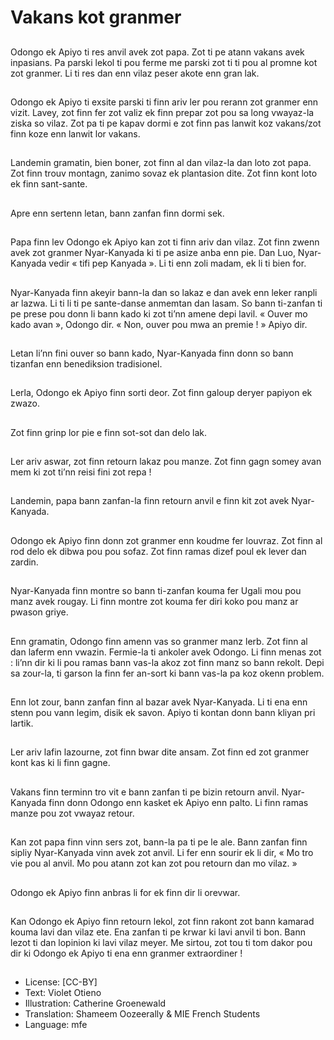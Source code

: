 # Vakans kot granmer

##
Odongo ek Apiyo ti res anvil avek zot papa. Zot ti pe atann vakans avek inpasians. Pa parski lekol ti pou ferme me parski zot ti ti pou al promne kot zot granmer. Li ti res dan enn vilaz peser akote enn gran lak.

##
Odongo ek Apiyo ti exsite parski ti finn ariv ler pou rerann zot granmer enn vizit. Lavey, zot finn fer zot valiz ek finn prepar zot pou sa long vwayaz-la ziska so vilaz. Zot pa ti pe kapav dormi e zot finn pas lanwit koz vakans/zot finn koze enn lanwit lor vakans.

##
Landemin gramatin, bien boner, zot finn al dan vilaz-la dan loto zot papa. Zot finn trouv montagn, zanimo sovaz ek plantasion dite. Zot finn kont loto ek finn sant-sante.

##
Apre enn sertenn letan, bann zanfan finn dormi sek.

##
Papa finn lev Odongo ek Apiyo kan zot ti finn ariv dan vilaz. Zot finn zwenn avek zot granmer Nyar-Kanyada ki ti pe asize anba enn pie. Dan Luo, Nyar-Kanyada vedir « tifi pep Kanyada ». Li ti enn zoli madam, ek li ti bien for.

##
Nyar-Kanyada finn akeyir bann-la dan so lakaz e dan avek enn leker ranpli ar lazwa. Li ti li ti pe sante-danse anmemtan dan lasam. So bann ti-zanfan ti pe prese pou donn li bann kado ki zot ti’nn amene depi lavil. « Ouver mo kado avan », Odongo dir. « Non, ouver pou mwa an premie ! » Apiyo dir.

##
Letan li’nn fini ouver so bann kado, Nyar-Kanyada finn donn so bann tizanfan enn benediksion tradisionel.

##
Lerla, Odongo ek Apiyo finn sorti deor. Zot finn galoup deryer papiyon ek zwazo.

##
Zot finn grinp lor pie e finn sot-sot dan delo lak.

##
Ler ariv aswar, zot finn retourn lakaz pou manze. Zot finn gagn somey avan mem ki zot ti’nn reisi fini zot repa !

##
Landemin, papa bann zanfan-la finn retourn anvil e finn kit zot avek Nyar-Kanyada.

##
Odongo ek Apiyo finn donn zot granmer enn koudme fer louvraz. Zot finn al rod delo ek dibwa pou pou sofaz. Zot finn ramas dizef poul ek lever dan zardin.

##
Nyar-Kanyada finn montre so bann ti-zanfan kouma fer Ugali mou pou manz avek rougay. Li finn montre zot kouma fer diri koko pou manz ar pwason griye.

##
Enn gramatin, Odongo finn amenn vas so granmer manz lerb. Zot finn al dan laferm enn vwazin. Fermie-la ti ankoler avek Odongo. Li finn menas zot : li’nn dir ki li pou ramas bann vas-la akoz zot finn manz so bann rekolt. Depi sa zour-la, ti garson la finn fer an-sort ki bann vas-la pa koz okenn problem.

##
Enn lot zour, bann zanfan finn al bazar avek Nyar-Kanyada. Li ti ena enn stenn pou vann legim, disik ek savon. Apiyo ti kontan donn bann kliyan pri lartik.

##
Ler ariv lafin lazourne, zot finn bwar dite ansam. Zot finn ed zot granmer kont kas ki li finn gagne.

##
Vakans finn terminn tro vit e bann zanfan ti pe bizin retourn anvil. Nyar-Kanyada finn donn Odongo enn kasket ek Apiyo enn palto. Li finn ramas manze pou zot vwayaz retour.

##
Kan zot papa finn vinn sers zot, bann-la pa ti pe le ale. Bann zanfan finn sipliy Nyar-Kanyada vinn avek zot anvil. Li fer enn sourir ek li dir, « Mo tro vie pou al anvil. Mo pou atann zot kan zot pou retourn dan mo vilaz. »

##
Odongo ek Apiyo finn anbras li for ek finn dir li orevwar.

##
Kan Odongo ek Apiyo finn retourn lekol, zot finn rakont zot bann kamarad kouma lavi dan vilaz ete. Ena zanfan ti pe krwar ki lavi anvil ti bon. Bann lezot ti dan lopinion ki lavi vilaz meyer. Me sirtou, zot tou ti tom dakor pou dir ki Odongo ek Apiyo ti ena enn granmer extraordiner !

##
* License: [CC-BY]
* Text: Violet Otieno
* Illustration: Catherine Groenewald
* Translation: Shameem Oozeerally & MIE French Students
* Language: mfe
